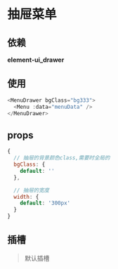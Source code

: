 # 抽屉菜单

## 依赖

**element-ui_drawer**

## 使用

```js
<MenuDrawer bgClass="bg333">
  <Menu :data="menuData" />
</MenuDrawer>
```

## props

```js
{
  // 抽屉的背景颜色class,需要时全局的
  bgClass: {
    default: ''
  },

  // 抽屉的宽度
  width: {
    default: '300px'
  }
}
```

## 插槽

> 默认插槽 <slot />
